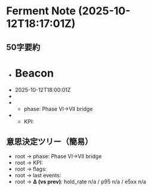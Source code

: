 # Ferment Note (2025-10-12T18:17:01Z)

## 50字要約
- # Beacon
- 2025-10-12T18:00:01Z
- 
- - phase: Phase VI→VII bridge
- - KPI:

## 意思決定ツリー（簡易）
- root -> phase: Phase VI→VII bridge
- root -> KPI:
- root -> flags:
- root -> last events:
- root -> **Δ (vs prev)**: hold_rate n/a / p95 n/a / e5xx n/a
